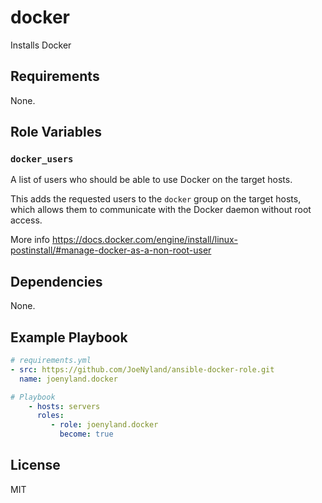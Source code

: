 # docker

Installs Docker

## Requirements

None.

## Role Variables

### `docker_users`

A list of users who should be able to use Docker on the target hosts.

This adds the requested users to the `docker` group on the target hosts, which allows them to communicate with the Docker daemon without root access.

More info https://docs.docker.com/engine/install/linux-postinstall/#manage-docker-as-a-non-root-user

## Dependencies

None.

## Example Playbook

```yaml
# requirements.yml
- src: https://github.com/JoeNyland/ansible-docker-role.git
  name: joenyland.docker
```

```yaml
# Playbook
    - hosts: servers
      roles:
         - role: joenyland.docker
           become: true
```
## License

MIT
